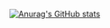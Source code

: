 [![Anurag's GitHub stats](https://github-readme-stats.vercel.app/api?username=jhaakma&theme=synthwave)](https://github.com/anuraghazra/github-readme-stats)

<!--
**jhaakma/jhaakma** is a ✨ _special_ ✨ repository because its `README.md` (this file) appears on your GitHub profile.

Here are some ideas to get you started:

- 🔭 I’m currently working on ...
- 🌱 I’m currently learning ...
- 👯 I’m looking to collaborate on ...
- 🤔 I’m looking for help with ...
- 💬 Ask me about ...
- 📫 How to reach me: ...
- 😄 Pronouns: ...
- ⚡ Fun fact: ...
-->
